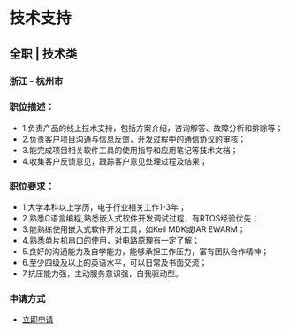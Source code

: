 
# 技术支持
## 全职  |  技术类
### 浙江 - 杭州市

### 职位描述：
- 1.负责产品的线上技术支持，包括方案介绍，咨询解答、故障分析和排除等；
- 2.负责客户项目沟通与信息反馈，开发过程中的通信协议的审核；
- 3.能完成项目相关软件工具的使用指导和应用笔记等技术文档；
- 4.收集客户反馈意见，跟踪客户意见处理过程及结果；

### 职位要求：
- 1.大学本科以上学历，电子行业相关工作1-3年；
- 2.熟悉C语言编程,熟悉嵌入式软件开发调试过程，有RTOS经验优先；
- 3.能熟练使用嵌入式软件开发工具，如Keil MDK或IAR EWARM；
- 4.熟悉单片机串口的使用，对电路原理有一定了解；
- 5.良好的沟通能力及自学能力，能够承担工作压力，富有团队合作精神；
- 6.至少四级及以上的英语水平，可以日常及书面交流；
- 7.抗压能力强，主动服务意识强，自我驱动型。
### 申请方式
- <a href="mailto:hr@tuya.com?subject=求职简历-技术支持-来自GitHub">立即申请</a>